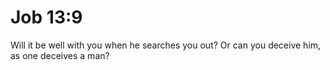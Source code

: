 # Job 13:9

Will it be well with you when he searches you out? Or can you deceive him, as one deceives a man?

